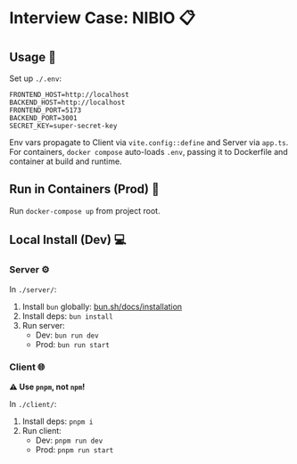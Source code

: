 # Interview Case: NIBIO 📋

## Usage 🚀

Set up `./.env`:

```
FRONTEND_HOST=http://localhost
BACKEND_HOST=http://localhost
FRONTEND_PORT=5173
BACKEND_PORT=3001
SECRET_KEY=super-secret-key
```

Env vars propagate to Client via `vite.config::define` and Server via `app.ts`.
For containers, `docker compose` auto-loads `.env`, passing it to Dockerfile and container at build and runtime.

## Run in Containers (Prod) 🐳

Run `docker-compose up` from project root.

## Local Install (Dev) 💻

### Server ⚙️

In `./server/`:

1. Install `bun` globally: [bun.sh/docs/installation](https://bun.sh/docs/installation)
2. Install deps: `bun install`
3. Run server:
   - Dev: `bun run dev`
   - Prod: `bun run start`

### Client 🌐

**⚠️ Use `pnpm`, not `npm`!**

In `./client/`:

1. Install deps: `pnpm i`
2. Run client:
   - Dev: `pnpm run dev`
   - Prod: `pnpm run start`
